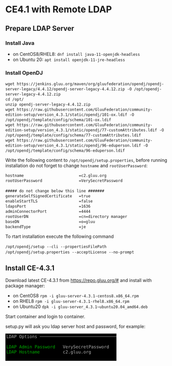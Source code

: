 # CE4.1 with Remote LDAP

## Prepare LDAP Server
### Install Java

 - on CentOS8/RHEL8:
  `dnf install java-11-openjdk-headless`
 - on Ubuntu 20:
  `apt install openjdk-11-jre-headless`

### Install OpenDJ
```
wget https://jenkins.gluu.org/maven/org/gluufederation/opendj/opendj-server-legacy/4.4.12/opendj-server-legacy-4.4.12.zip -O /opt/opendj-server-legacy-4.4.12.zip
cd /opt/
unzip opendj-server-legacy-4.4.12.zip
wget https://raw.githubusercontent.com/GluuFederation/community-edition-setup/version_4.3.1/static/opendj/101-ox.ldif -O /opt/opendj/template/config/schema/101-ox.ldif
wget https://raw.githubusercontent.com/GluuFederation/community-edition-setup/version_4.3.1/static/opendj/77-customAttributes.ldif -O /opt/opendj/template/config/schema/77-customAttributes.ldif
wget https://raw.githubusercontent.com/GluuFederation/community-edition-setup/version_4.3.1/static/opendj/96-eduperson.ldif -O /opt/opendj/template/config/schema/96-eduperson.ldif
```

Write the following content to `/opt/opendj/setup.properties`, before running installation do not forget to change `hostname` and `rootUserPassword`:


```
hostname                        =c2.gluu.org
rootUserPassword                =VerySecretPassword

##### do not change below this line #######
generateSelfSignedCertificate   =true
enableStartTLS                  =false
ldapsPort                       =1636
adminConnectorPort              =4444
rootUserDN                      =cn=directory manager
baseDN                          =o=gluu
backendType                     =je
```

To rtart installation execute the following command

`/opt/opendj/setup --cli --propertiesFilePath /opt/opendj/setup.properties --acceptLicense --no-prompt`

## Install CE-4.3.1
Download latest CE-4.3.1 from https://repo.gluu.org/# and install with package manager:

- on CentOS8
  `rpm -i gluu-server-4.3.1-centos8.x86_64.rpm`
- on RHEL8
  `rpm -i gluu-server-4.3.1-rhel8.x86_64.rpm`
- on Ubuntu20
  `dpk -i gluu-server_4.3.1~ubuntu20.04_amd64.deb`

 Start container and login to container.

 setup.py will ask you ldap server host and password, for example:

![Gluu CE Remote LDAP Options](remote_ldap_options.png)
